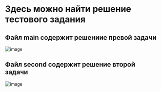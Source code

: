 # Здесь можно найти решение тестового задания 
## Файл main содержит решениие превой задачи
![image](https://github.com/MikeMarshall36/Python_projects/assets/90028680/6db08c13-c9ee-4d47-98bb-0279608264b6)

## Файл second содержит решение второй задачи
![image](https://github.com/MikeMarshall36/Python_projects/assets/90028680/befd3cb9-6321-4b87-8c39-68fc59130223)

